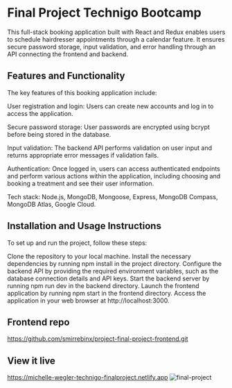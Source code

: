 # Final Project Technigo Bootcamp
This full-stack booking application built with React and Redux enables users to schedule hairdresser appointments through a calendar feature. It ensures secure password storage, input validation, and error handling through an API connecting the frontend and backend.

## Features and Functionality
The key features of this booking application include:

User registration and login: Users can create new accounts and log in to access the application.

Secure password storage: User passwords are encrypted using bcrypt before being stored in the database.

Input validation: The backend API performs validation on user input and returns appropriate error messages if validation fails.

Authentication: Once logged in, users can access authenticated endpoints and perform various actions within the application, including choosing and booking a treatment and see their user information.

Tech stack: Node.js, MongoDB, Mongoose, Express, MongoDB Compass, MongoDB Atlas, Google Cloud.

## Installation and Usage Instructions
To set up and run the project, follow these steps:

Clone the repository to your local machine.
Install the necessary dependencies by running npm install in the project directory.
Configure the backend API by providing the required environment variables, such as the database connection details and API keys.
Start the backend server by running npm run dev in the backend directory.
Launch the frontend application by running npm start in the frontend directory.
Access the application in your web browser at http://localhost:3000.

## Frontend repo
https://github.com/smirrebinx/project-final-project-frontend.git

## View it live
https://michelle-wegler-technigo-finalproject.netlify.app
![final-project](https://github.com/smirrebinx/project-final-project-api-backend/assets/48405465/5a1deeea-7e92-4574-b96a-9ddbd94b3297)
